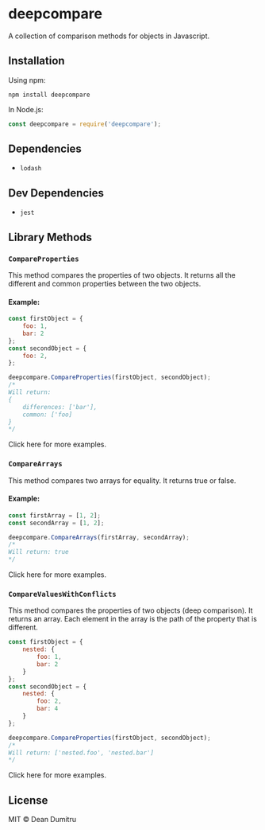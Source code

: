 # deepcompare
A collection of comparison methods for objects in Javascript.

## Installation
Using npm:
```
npm install deepcompare
```

In Node.js:
```js
const deepcompare = require('deepcompare');
```

## Dependencies
- `lodash`

## Dev Dependencies
- `jest`

## Library Methods

### `CompareProperties` 
This method compares the properties of two objects. It returns all the different and common properties between the two objects.
<br/>
#### Example:
```js
const firstObject = {
	foo: 1,
	bar: 2
};
const secondObject = {
	foo: 2,
};
```

```js
deepcompare.CompareProperties(firstObject, secondObject);
/*
Will return: 
{
	differences: ['bar'],
	common: ['foo]
}
*/
```

Click here for more examples.

### `CompareArrays`
This method compares two arrays for equality. It returns true or false.
<br>
#### Example:
```js
const firstArray = [1, 2];
const secondArray = [1, 2];
```

```js
deepcompare.CompareArrays(firstArray, secondArray);
/*
Will return: true
*/
```

Click here for more examples.

### `CompareValuesWithConflicts`
This method compares the properties of two objects (deep comparison). It returns an array. Each element in the array is the path of the property that is different.
<br/>
```js
const firstObject = {
	nested: {
		foo: 1,
		bar: 2
	}
};
const secondObject = {
	nested: {
		foo: 2,
		bar: 4
	}
};
```

```js
deepcompare.CompareProperties(firstObject, secondObject);
/*
Will return: ['nested.foo', 'nested.bar']
*/
```

Click here for more examples.

## License
MIT © Dean Dumitru

